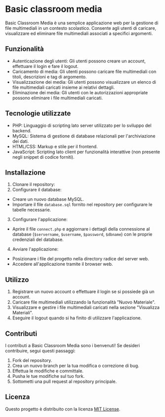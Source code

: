 # Basic classroom media

Basic Classroom Media è una semplice applicazione web per la gestione di file multimediali in un contesto scolastico. Consente agli utenti di caricare, visualizzare ed eliminare file multimediali associati a specifici argomenti.

## Funzionalità

- Autenticazione degli utenti: Gli utenti possono creare un account, effettuare il login e fare il logout.
- Caricamento di media: Gli utenti possono caricare file multimediali con titoli, descrizioni e tag di argomento.
- Visualizzazione dei media: Gli utenti possono visualizzare un elenco di file multimediali caricati insieme ai relativi dettagli.
- Eliminazione dei media: Gli utenti con le autorizzazioni appropriate possono eliminare i file multimediali caricati.

## Tecnologie utilizzate

- PHP: Linguaggio di scripting lato server utilizzato per lo sviluppo del backend.
- MySQL: Sistema di gestione di database relazionali per l'archiviazione dei dati.
- HTML/CSS: Markup e stile per il frontend.
- JavaScript: Scripting lato client per funzionalità interattive (non presente negli snippet di codice forniti).

## Installazione

1. Clonare il repository:
2. Configurare il database:

- Creare un nuovo database MySQL.
- Importare il file `database.sql` fornito nel repository per configurare le tabelle necessarie.

3. Configurare l'applicazione:

- Aprire il file `connect.php` e aggiornare i dettagli della connessione al database (`$servername`, `$username`, `$password`, `$dbname`) con le proprie credenziali del database.

4. Avviare l'applicazione:

- Posizionare i file del progetto nella directory radice del server web.
- Accedere all'applicazione tramite il browser web.

## Utilizzo

1. Registrare un nuovo account o effettuare il login se si possiede già un account.
2. Caricare file multimediali utilizzando la funzionalità "Nuovo Materiale".
3. Visualizzare e gestire i file multimediali caricati nella sezione "Visualizza Materiali".
4. Eseguire il logout quando si ha finito di utilizzare l'applicazione.

## Contributi

I contributi a Basic Classroom Media sono i benvenuti! Se desideri contribuire, segui questi passaggi:

1. Fork del repository.
2. Crea un nuovo branch per la tua modifica o correzione di bug.
3. Effettua le modifiche e committale.
4. Pusha le tue modifiche sul tuo fork.
5. Sottometti una pull request al repository principale.

## Licenza

Questo progetto è distribuito con la licenza [MIT License](LICENSE).

